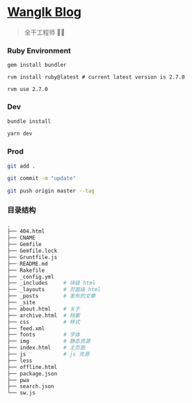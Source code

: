 # [Wanglk Blog](https://wlk1204.github.io)

> 全干工程师 👨‍🍳



### Ruby Environment
```
gem install bundler

rvm install ruby@latest # current latest version is 2.7.0

rvm use 2.7.0
```



### Dev

```bash
bundle install

yarn dev
```



### Prod
```bash
git add .

git commit -m "update"

git push origin master --tag
```



### 目录结构
```bash
.
├── 404.html
├── CNAME
├── Gemfile
├── Gemfile.lock
├── Gruntfile.js
├── README.md
├── Rakefile
├── _config.yml
├── _includes     # 块级 html
├── _layouts      # 页面级 html
├── _posts        # 发布的文章
├── _site
├── about.html    # 关于
├── archive.html  # 档案
├── css           # 样式
├── feed.xml
├── fonts         # 字体
├── img           # 静态资源
├── index.html    # 主页面
├── js            # js 资源
├── less
├── offline.html
├── package.json
├── pwa
├── search.json
└── sw.js
```
